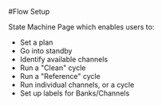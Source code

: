 #Flow Setup

State Machine Page which enables users to:
* Set a plan
* Go into standby
* Identify available channels
* Run a "Clean" cycle
* Run a "Reference" cycle
* Run individual channels, or a cycle
* Set up labels for Banks/Channels
